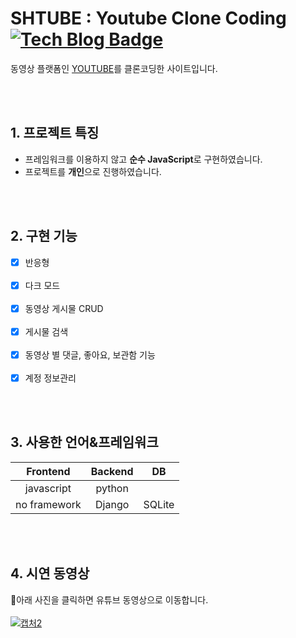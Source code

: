 # SHTUBE : Youtube Clone Coding  [![Tech Blog Badge](https://shields.io/badge/-TechBlog-orange)](https://jocoma.tistory.com/)
동영상 플랫폼인 [YOUTUBE](https://www.youtube.com/)를 클론코딩한 사이트입니다.

<br>
<br>

## 1. 프로젝트 특징
- 프레임워크를 이용하지 않고 **순수 JavaScript**로 구현하였습니다.
- 프로젝트를 **개인**으로 진행하였습니다.
<br>
<br>

## 2. 구현 기능
- [x] 반응형<br><br>
- [x] 다크 모드<br><br>
- [x] 동영상 게시물 CRUD<br><br>
- [x] 게시물 검색<br><br>
- [x] 동영상 별 댓글, 좋아요, 보관함 기능<br><br>
- [x] 계정 정보관리<br>
<br>
<br>

## 3. 사용한 언어&프레임워크
|Frontend|Backend|DB|
|:--:|:-:|:--:|
|javascript|python||
|no framework|Django|SQLite|

<br>
<br>

## 4. 시연 동영상
🧐아래 사진을 클릭하면 유튜브 동영상으로 이동합니다.<br><br>
[![캡처2](https://user-images.githubusercontent.com/58840682/107349380-8085d980-6b0b-11eb-877c-9a3488b8660f.PNG)](https://www.youtube.com/watch?v=slHIeCxyuPU) 

<br>
<br>

